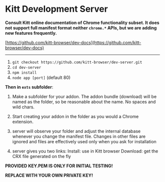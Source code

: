 Kitt Development Server
=======================

**Consult Kitt online documentation of Chrome functionality subset. It does not support full manifest format neither `chrome.*` APIs, but we are adding new features frequently.**

[https://github.com/kitt-browser/dev-docs](https://github.com/kitt-browser/dev-docs) 

-----------

1. `git checkout https://github.com/kitt-browser/dev-server.git`
2. `cd dev-server`
3. `npm install`
4. `node app [port]` (default 80)

**Then in `exts` subfolder**:

1. Make a subfolder for your addon. The addon bundle (download) will be named
   as the folder, so be reasonable about the name. No spaces and wild chars.

2. Start creating your addon in the folder as you would a Chrome extension.
   
3. server will observe your folder and adjust the internal database whenever
   you change the manifest file. Changes in other files are ignored and files
   are effectively used only when you ask for installation

4. server gives you two links:
     Install: use in Kitt browser
     Download: get the CRX file generated on the fly
   
**PROVIDED KEY.PEM IS ONLY FOR INITIAL TESTING!**

**REPLACE WITH YOUR OWN PRIVATE KEY!**
